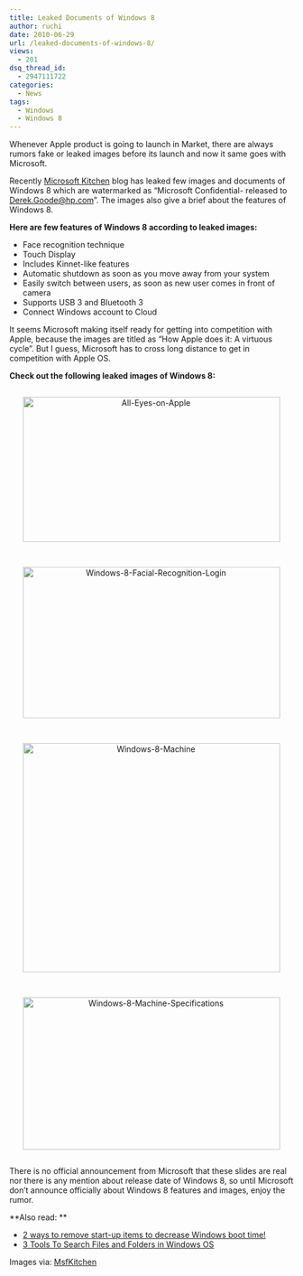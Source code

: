 ```yaml
---
title: Leaked Documents of Windows 8
author: ruchi
date: 2010-06-29
url: /leaked-documents-of-windows-8/
views:
  - 201
dsq_thread_id:
  - 2947111722
categories:
  - News
tags:
  - Windows
  - Windows 8
---
```

Whenever Apple product is going to launch in Market, there are always rumors fake or leaked images before its launch and now it same goes with Microsoft.

Recently <a href="http://msftkitchen.com/2010/06/windows-8-plans-leaked-numerous-details-revealed.html" onclick="_gaq.push(['_trackEvent', 'outbound-article', 'http://msftkitchen.com/2010/06/windows-8-plans-leaked-numerous-details-revealed.html', 'Microsoft Kitchen']);" >Microsoft Kitchen</a> blog has leaked few images and documents of Windows 8 which are watermarked as “Microsoft Confidential- released to <Derek.Goode@hp.com>”. The images also give a brief about the features of Windows 8.

**Here are few features of Windows 8 according to leaked images:**

  * Face recognition technique
  * Touch Display
  * Includes Kinnet-like features
  * Automatic shutdown as soon as you move away from your system
  * Easily switch between users, as soon as new user comes in front of camera
  * Supports USB 3 and Bluetooth 3
  * Connect Windows account to Cloud

It seems Microsoft making itself ready for getting into competition with Apple, because the images are titled as “How Apple does it: A virtuous cycle”. But I guess, Microsoft has to cross long distance to get in competition with Apple OS.

**Check out the following leaked images of Windows 8:**

<p style="text-align: center">
  <img class="aligncenter wp-image-50142" style="float: none;margin: 15px auto;border-width: 0px" src="http://cdn.devilsworkshop.org/files/2010/06/AllEyesonApple.png" border="0" alt="All-Eyes-on-Apple" width="456" height="257" />
</p>

<p style="text-align: center">
  <img class="aligncenter" style="float: none;margin: 15px auto;border-width: 0px" src="http://cdn.devilsworkshop.org/files/2010/06/Windows8FacialRecognitionLogin.png" border="0" alt="Windows-8-Facial-Recognition-Login" width="456" height="268" />
</p>

<p style="text-align: center">
  <img class="aligncenter" style="float: none;margin: 15px auto;border-width: 0px" src="http://cdn.devilsworkshop.org/files/2010/06/Windows8Machine.png" border="0" alt="Windows-8-Machine" width="456" height="406" />
</p>

<p style="text-align: center">
  <img class="aligncenter" style="float: none;margin: 15px auto;border-width: 0px" src="http://cdn.devilsworkshop.org/files/2010/06/Windows8MachineSpecifications.png" border="0" alt="Windows-8-Machine-Specifications" width="456" height="270" />
</p>

There is no official announcement from Microsoft that these slides are real nor there is any mention about release date of Windows 8, so until Microsoft don’t announce officially about Windows 8 features and images, enjoy the rumor.

**Also read: **

  * <a href="http://devilsworkshop.org/2-ways-to-remove-start-up-items-to-decrease-windows-boot-time/" target="_blank">2 ways to remove start-up items to decrease Windows boot time!</a>
  * <a href="http://devilsworkshop.org/3-tools-to-search-files-and-folders-in-windows-os/" target="_blank">3 Tools To Search Files and Folders in Windows OS</a>

Images via: <a href="http://msftkitchen.com/2010/06/windows-8-plans-leaked-numerous-details-revealed.html" onclick="_gaq.push(['_trackEvent', 'outbound-article', 'http://msftkitchen.com/2010/06/windows-8-plans-leaked-numerous-details-revealed.html', 'MsfKitchen']);" >MsfKitchen</a>
